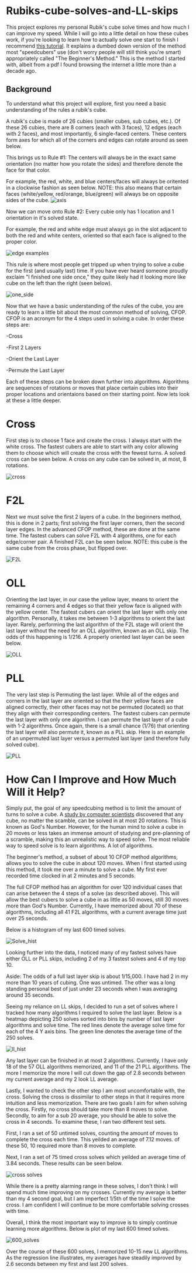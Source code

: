 # Rubiks-cube-solves-and-LL-skips

This project explores my personal Rubik's cube solve times and how much I can improve my speed. While I will go into a little detail on how these cubes work, if you're looking to learn how to actually solve one start to finish I recommend [this tutorial](https://www.youtube.com/watch?v=R-R0KrXvWbc&t=1109s). It explains a dumbed down version of the method most "speedcubers" use (don't worry people will still think you're smart) appropriately called "The Beginner's Method." This is the method I started with, albeit from a pdf I found browsing the internet a little more than a decade ago.

## Background

To understand what this project will explore, first you need a basic understanding of the rules a rubik's cube.

A rubik's cube is made of 26 cubies (smaller cubes, sub cubes, etc.). Of these 26 cubies, there are 8 corners (each with 3 faces), 12 edges (each with 2 faces), and most importantly, 6 single-faced centers. These centers form axes for which all of the corners and edges can rotate around as seen below. 

This brings us to Rule #1: The centers will always be in the exact same orientation (no matter how you rotate the sides) and therefore denote the face for that color. 

For example, the red, white, and blue centers/faces will always be oritented in a clockwise fashion as seen below. NOTE: this also means that certain faces (white/yellow, red/orange, blue/green) will always be on opposite sides of the cube.
![axis](https://user-images.githubusercontent.com/65193347/108000123-2bd4d980-6fb7-11eb-84e8-5f613fd00978.png)

Now we can move onto Rule #2: Every cubie only has 1 location and 1 orientation in it's solved state. 

For example, the red and white edge must always go in the slot adjacent to both the red and white centers, oriented so that each face is aligned to the proper color.

![edge examples](https://user-images.githubusercontent.com/65193347/108000134-30998d80-6fb7-11eb-86b7-8e848044e721.png)

This rule is where most people get tripped up when trying to solve a cube for the first (and usually last) time. If you have ever heard someone proudly exclaim "I finished one side once," they quite likely had it looking more like cube on the left than the right (seen below).

![one_side](https://user-images.githubusercontent.com/65193347/108000136-33947e00-6fb7-11eb-8377-eff887b41901.png)

Now that we have a basic understanding of the rules of the cube, you are ready to learn a little bit about the most common method of solving, CFOP.
CFOP is an acronym for the 4 steps used in solving a cube. In order these steps are:

-Cross

-First 2 Layers

-Orient the Last Layer

-Permute the Last Layer

Each of these steps can be broken down further into algorithms. Algorithms are sequences of rotations or moves that place certain cubies into their proper locations and orientaions based on their starting point. Now lets look at these a little deeper.

# Cross

First step is to choose 1 face and create the cross. I always start with the white cross. The fastest cubers are able to start with any color allowing them to choose which will create the cross with the fewest turns. A solved cross can be seen below. A cross on any cube can be solved in, at most, 8 rotations.

![cross](https://user-images.githubusercontent.com/65193347/108000161-46a74e00-6fb7-11eb-9112-015961d3a76c.png)

# F2L

Next we must solve the first 2 layers of a cube. In the beginners method, this is done in 2 parts; first solving the first layer corners, then the second layer edges. In the advanced CFOP method, these are done at the same time. The fastest cubers can solve F2L with 4 algorithms, one for each edge/corner pair. A finished F2L can be seen below. NOTE: this cube is the same cube from the cross phase, but flipped over.

![F2L](https://user-images.githubusercontent.com/65193347/108000165-48711180-6fb7-11eb-96e7-7126ed236fce.png)

# OLL

Orienting the last layer, in our case the yellow layer, means to orient the remaining 4 corners and 4 edges so that their yellow face is aligned with the yellow center. The fastest cubers can orient the last layer with only one algorithm. Personally, it takes me between 1-3 algorithms to orient the last layer. Rarely, performing the last algorithm of the F2L stage will orient the last layer without the need for an OLL algorithm, known as an OLL skip. The odds of this happening is 1/216. A properly oriented last layer can be seen below.

![OLL](https://user-images.githubusercontent.com/65193347/108000169-49a23e80-6fb7-11eb-8ef6-bc22ecae390d.png)

# PLL

The very last step is Permuting the last layer. While all of the edges and corners in the last layer are oriented so that the their yellow faces are aligned correctly, their other faces may not be permuted (located) so that they align with their corresponding centers. The fastest cubers can permute the last layer with only one algorithm. I can permute the last layer of a cube with 1-2 algorithms. Once again, there is a small chance (1/76) that orienting the last layer will also permute it, known as a PLL skip. Here is an example of an unpermuted last layer versus a permuted last layer (and therefore fully solved cube).

![PLL](https://user-images.githubusercontent.com/65193347/108000171-4ad36b80-6fb7-11eb-8362-6033fe1a2cd5.png)

# How Can I Improve and How Much Will it Help?

Simply put, the goal of any speedcubing method is to limit the amount of turns to solve a cube. A [study by computer scientists](https://youtu.be/SUopbexPk3A?t=595) discovered that any cube, no matter the scamble, can be solved in at most 20 rotations. This is known as God's Number. However, for the human mind to solve a cube in 20 moves or less takes an immense amount of studying and pre-planning of a scramble, making this an unrealistic way to speed solve. The most reliable way to speed solve is to learn algorithms. A lot of algorithms. 

The beginner's method, a subset of about 10 CFOP method algorithms, allows you to solve the cube in about 120 moves. When I first started using this method, it took me over a minute to solve a cube. My first ever recorded time clocked in at 2 minutes and 5 seconds.

The full CFOP method has an algorithm for over 120 individual cases that can arise between the 4 steps of a solve (as described above). This will allow the best cubers to solve a cube in as little as 50 moves, still 30 moves more than God's Number. Currently, I have memorized about 70 of these algorithms, including all 41 F2L algorithms, with a current average time just over 25 seconds.

Below is a histogram of my last 600 timed solves.

![Solve_hist](https://user-images.githubusercontent.com/65193347/107996864-66d30f00-6faf-11eb-98b2-c44093cd5d11.png)

Looking further into the data, I noticed many of my fastest solves have either OLL or PLL skips, including 2 of my 3 fastest solves and 4 of my top 10. 

Aside: The odds of a full last layer skip is about 1/15,000. I have had 2 in my more than 10 years of cubing. One was untimed. The other was a long standing personal best of just under 23 seconds when I was averaging around 35 seconds.

Seeing my reliance on LL skips, I decided to run a set of solves where I tracked how many algorithms I required to solve the last layer. Below is a heatmap depicting 250 solves sorted into bins by number of last layer algorithms and solve time. The red lines denote the average solve time for each of the 4 Y axis bins. The green line denotes the average time of the 250 solves.

![ll_hist](https://user-images.githubusercontent.com/65193347/108001576-cc78c880-6fba-11eb-9904-44512bf7a431.png)

Any last layer can be finished in at most 2 algorithms. Currently, I have only 18 of the 57 OLL algorithms memorized, and 11 of the 21 PLL algorithms. The more I memorize the more I will cut down the gap of 2.8 seconds between my current average and my 2 look LL average.

Lastly, I wanted to check the other step I am most uncomfortable with, the cross. Solving the cross is dissimilar to other steps in that it requires more intuition and less memorization. There are two goals I aim for when solving the cross. Firstly, no cross should take more than 8 moves to solve. Secondly, to aim for a sub 20 average, you should be able to solve the cross in 4 seconds. To examine these, I ran two different test sets. 

First, I ran a set of 50 untimed solves, counting the amount of moves to complete the cross each time. This yeilded an average of 7.12 moves. of these 50, 10 required more than 8 moves to complete.

Next, I ran a set of 75 timed cross solves which yeilded an average time of 3.84 seconds. These results can be seen below.

![cross solves](https://user-images.githubusercontent.com/65193347/107986513-38970480-6f9a-11eb-8d12-850bd354d8d2.png)

While there is a pretty alarming range in these solves, I don't think I will spend much time improving on my crosses. Currently my average is better than my 4 second goal, but I am imperfect 1/5th of the time I solve the cross. I am confident I will continue to be more comfortable solving crosses with time. 

Overall, I think the most important way to improve is to simply continue learning more algorithms. Below is plot of my last 600 timed solves. 

![600_solves](https://user-images.githubusercontent.com/65193347/107989320-0e484580-6fa0-11eb-8454-9369dfa28b74.png)

Over the course of these 600 solves, I memorized 10-15 new LL algorithms. As the regression line illustrates, my averages have steadily improved by 2.6 seconds between my first and last 200 solves.

